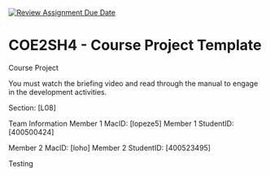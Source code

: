 [![Review Assignment Due Date](https://classroom.github.com/assets/deadline-readme-button-22041afd0340ce965d47ae6ef1cefeee28c7c493a6346c4f15d667ab976d596c.svg)](https://classroom.github.com/a/mLqiHWLE)
# COE2SH4 - Course Project Template
Course Project

You must watch the briefing video and read through the manual to engage in the development activities.


Section: [L08]

Team Information
Member 1 MacID: [lopeze5]
Member 1 StudentID: [400500424]

Member 2 MacID: [loho]
Member 2 StudentID: [400523495]

Testing
